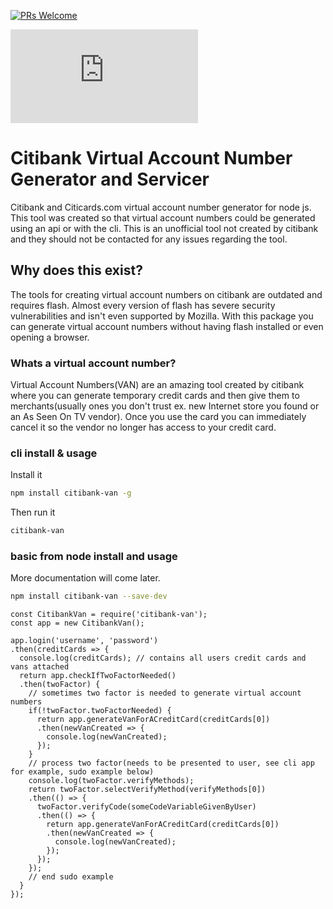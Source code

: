 [![PRs Welcome](https://img.shields.io/badge/PRs-welcome-brightgreen.svg?style=flat-square)](http://makeapullrequest.com)

![Citibank Virtual Account Numbers CLI](https://raw.githubusercontent.com/thomasmeadows/citibank-van/master/README.md)

# Citibank Virtual Account Number Generator and Servicer

Citibank and Citicards.com virtual account number generator for node js.  This tool was created so that virtual account numbers could be generated using an api or with the cli.  This is an unofficial tool not created by citibank and they should not be contacted for any issues regarding the tool.

## Why does this exist?

The tools for creating virtual account numbers on citibank are outdated and requires flash. Almost every version of flash has severe security vulnerabilities and isn't even supported by Mozilla.  With this package you can generate virtual account numbers without having flash installed or even opening a browser.

### Whats a virtual account number?

Virtual Account Numbers(VAN) are an amazing tool created by citibank where you can generate temporary credit cards and then give them to merchants(usually ones you don't trust ex. new Internet store you found or an As Seen On TV vendor).  Once you use the card you can immediately cancel it so the vendor no longer has access to your credit card.

### cli install & usage

Install it

```bash
npm install citibank-van -g
```

Then run it

```bash
citibank-van
```

### basic from node install and usage

More documentation will come later.

```bash
npm install citibank-van --save-dev
```

```node
const CitibankVan = require('citibank-van');
const app = new CitibankVan();

app.login('username', 'password')
.then(creditCards => {
  console.log(creditCards); // contains all users credit cards and vans attached
  return app.checkIfTwoFactorNeeded()
  .then(twoFactor) {
    // sometimes two factor is needed to generate virtual account numbers
    if(!twoFactor.twoFactorNeeded) {
      return app.generateVanForACreditCard(creditCards[0])
      .then(newVanCreated => {
        console.log(newVanCreated);
      });
    }
    // process two factor(needs to be presented to user, see cli app for example, sudo example below)
    console.log(twoFactor.verifyMethods);
    return twoFactor.selectVerifyMethod(verifyMethods[0])
    .then(() => {
      twoFactor.verifyCode(someCodeVariableGivenByUser)
      .then(() => {
        return app.generateVanForACreditCard(creditCards[0])
        .then(newVanCreated => {
          console.log(newVanCreated);
        });
      });
    });
    // end sudo example
  }
});
```
